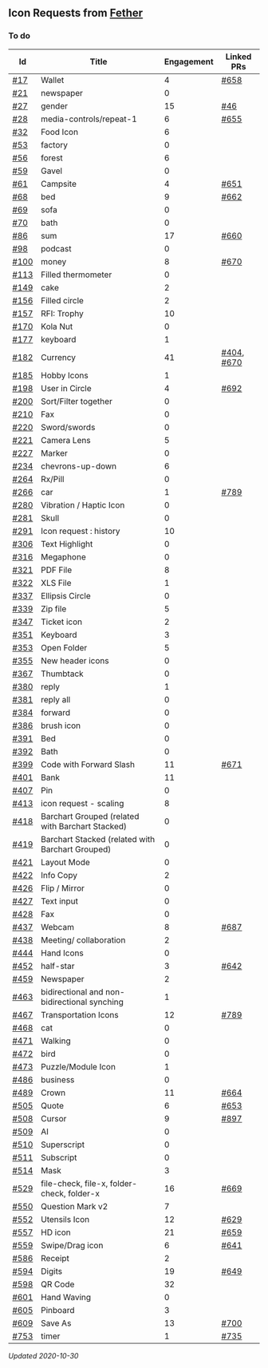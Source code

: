 ## Icon Requests from [Fether](https://github.com/feathericons/feather)
### To do
Id | Title | Engagement | Linked PRs
-|------------ | ------------- | --------
[#17](https://github.com/feathericons/feather/issues/17) | Wallet | 4 | [#658](https://github.com/feathericons/feather/pull/658)
[#21](https://github.com/feathericons/feather/issues/21) | newspaper | 0 |
[#27](https://github.com/feathericons/feather/issues/27) | gender | 15 | [#46](https://github.com/feathericons/feather/pull/46)
[#28](https://github.com/feathericons/feather/issues/28) | media-controls/repeat-1 | 6 | [#655](https://github.com/feathericons/feather/pull/655)
[#32](https://github.com/feathericons/feather/issues/32) | Food Icon | 6 |
[#53](https://github.com/feathericons/feather/issues/53) | factory | 0 |
[#56](https://github.com/feathericons/feather/issues/56) | forest | 6 |
[#59](https://github.com/feathericons/feather/issues/59) | Gavel | 0 |
[#61](https://github.com/feathericons/feather/issues/61) | Campsite | 4 | [#651](https://github.com/feathericons/feather/pull/651)
[#68](https://github.com/feathericons/feather/issues/68) | bed | 9 | [#662](https://github.com/feathericons/feather/pull/662)
[#69](https://github.com/feathericons/feather/issues/69) | sofa | 0 |
[#70](https://github.com/feathericons/feather/issues/70) | bath | 0 |
[#86](https://github.com/feathericons/feather/issues/86) | sum | 17 | [#660](https://github.com/feathericons/feather/pull/660)
[#98](https://github.com/feathericons/feather/issues/98) | podcast  | 0 |
[#100](https://github.com/feathericons/feather/issues/100) | money | 8 | [#670](https://github.com/feathericons/feather/pull/670)
[#113](https://github.com/feathericons/feather/issues/113) | Filled thermometer | 0 |
[#149](https://github.com/feathericons/feather/issues/149) | cake | 2 |
[#156](https://github.com/feathericons/feather/issues/156) | Filled circle | 2 |
[#157](https://github.com/feathericons/feather/issues/157) | RFI: Trophy | 10 |
[#170](https://github.com/feathericons/feather/issues/170) | Kola Nut  | 0 |
[#177](https://github.com/feathericons/feather/issues/177) | keyboard | 1 |
[#182](https://github.com/feathericons/feather/issues/182) | Currency  | 41 | [#404](https://github.com/feathericons/feather/pull/404), [#670](https://github.com/feathericons/feather/pull/670)
[#185](https://github.com/feathericons/feather/issues/185) | Hobby Icons | 1 |
[#198](https://github.com/feathericons/feather/issues/198) | User in Circle | 4 | [#692](https://github.com/feathericons/feather/pull/692)
[#200](https://github.com/feathericons/feather/issues/200) | Sort/Filter together | 0 |
[#210](https://github.com/feathericons/feather/issues/210) | Fax | 0 |
[#220](https://github.com/feathericons/feather/issues/220) | Sword/swords | 0 |
[#221](https://github.com/feathericons/feather/issues/221) | Camera Lens | 5 |
[#227](https://github.com/feathericons/feather/issues/227) | Marker | 0 |
[#234](https://github.com/feathericons/feather/issues/234) | chevrons-up-down | 6 |
[#264](https://github.com/feathericons/feather/issues/264) | Rx/Pill | 0 |
[#266](https://github.com/feathericons/feather/issues/266) | car | 1 | [#789](https://github.com/feathericons/feather/pull/789)
[#280](https://github.com/feathericons/feather/issues/280) | Vibration / Haptic Icon  | 0 |
[#281](https://github.com/feathericons/feather/issues/281) | Skull | 0 |
[#291](https://github.com/feathericons/feather/issues/291) | Icon request : history | 10 |
[#306](https://github.com/feathericons/feather/issues/306) | Text Highlight | 0 |
[#316](https://github.com/feathericons/feather/issues/316) | Megaphone | 0 |
[#321](https://github.com/feathericons/feather/issues/321) | PDF File | 8 |
[#322](https://github.com/feathericons/feather/issues/322) | XLS File | 1 |
[#337](https://github.com/feathericons/feather/issues/337) | Ellipsis Circle | 0 |
[#339](https://github.com/feathericons/feather/issues/339) | Zip file | 5 |
[#347](https://github.com/feathericons/feather/issues/347) | Ticket icon | 2 |
[#351](https://github.com/feathericons/feather/issues/351) | Keyboard | 3 |
[#353](https://github.com/feathericons/feather/issues/353) | Open Folder | 5 |
[#355](https://github.com/feathericons/feather/issues/355) | New header icons | 0 |
[#367](https://github.com/feathericons/feather/issues/367) | Thumbtack | 0 |
[#380](https://github.com/feathericons/feather/issues/380) | reply | 1 |
[#381](https://github.com/feathericons/feather/issues/381) | reply all | 0 |
[#384](https://github.com/feathericons/feather/issues/384) | forward | 0 |
[#386](https://github.com/feathericons/feather/issues/386) | brush icon | 0 |
[#391](https://github.com/feathericons/feather/issues/391) | Bed | 0 |
[#392](https://github.com/feathericons/feather/issues/392) | Bath | 0 |
[#399](https://github.com/feathericons/feather/issues/399) | Code with Forward Slash | 11 | [#671](https://github.com/feathericons/feather/pull/671)
[#401](https://github.com/feathericons/feather/issues/401) | Bank | 11 |
[#407](https://github.com/feathericons/feather/issues/407) | Pin | 0 |
[#413](https://github.com/feathericons/feather/issues/413) | icon request - scaling | 8 |
[#418](https://github.com/feathericons/feather/issues/418) | Barchart Grouped (related with Barchart Stacked) | 0 |
[#419](https://github.com/feathericons/feather/issues/419) | Barchart Stacked (related with Barchart Grouped) | 0 |
[#421](https://github.com/feathericons/feather/issues/421) | Layout Mode | 0 |
[#422](https://github.com/feathericons/feather/issues/422) | Info Copy | 2 |
[#426](https://github.com/feathericons/feather/issues/426) | Flip / Mirror | 0 |
[#427](https://github.com/feathericons/feather/issues/427) | Text input | 0 |
[#428](https://github.com/feathericons/feather/issues/428) | Fax | 0 |
[#437](https://github.com/feathericons/feather/issues/437) | Webcam | 8 | [#687](https://github.com/feathericons/feather/pull/687)
[#438](https://github.com/feathericons/feather/issues/438) | Meeting/ collaboration  | 2 |
[#444](https://github.com/feathericons/feather/issues/444) | Hand Icons | 0 |
[#452](https://github.com/feathericons/feather/issues/452) | half-star | 3 | [#642](https://github.com/feathericons/feather/pull/642)
[#459](https://github.com/feathericons/feather/issues/459) | Newspaper | 2 |
[#463](https://github.com/feathericons/feather/issues/463) | bidirectional and non-bidirectional synching | 1 |
[#467](https://github.com/feathericons/feather/issues/467) | Transportation Icons | 12 | [#789](https://github.com/feathericons/feather/pull/789)
[#468](https://github.com/feathericons/feather/issues/468) | cat | 0 |
[#471](https://github.com/feathericons/feather/issues/471) | Walking | 0 |
[#472](https://github.com/feathericons/feather/issues/472) | bird | 0 |
[#473](https://github.com/feathericons/feather/issues/473) | Puzzle/Module Icon | 1 |
[#486](https://github.com/feathericons/feather/issues/486) | business | 0 |
[#489](https://github.com/feathericons/feather/issues/489) | Crown | 11 | [#664](https://github.com/feathericons/feather/pull/664)
[#505](https://github.com/feathericons/feather/issues/505) | Quote | 6 | [#653](https://github.com/feathericons/feather/pull/653)
[#508](https://github.com/feathericons/feather/issues/508) | Cursor | 9 | [#897](https://github.com/feathericons/feather/pull/897)
[#509](https://github.com/feathericons/feather/issues/509) | AI | 0 |
[#510](https://github.com/feathericons/feather/issues/510) | Superscript | 0 |
[#511](https://github.com/feathericons/feather/issues/511) | Subscript  | 0 |
[#514](https://github.com/feathericons/feather/issues/514) | Mask | 3 |
[#529](https://github.com/feathericons/feather/issues/529) | file-check, file-x, folder-check, folder-x | 16 | [#669](https://github.com/feathericons/feather/pull/669)
[#550](https://github.com/feathericons/feather/issues/550) | Question Mark v2 | 7 |
[#552](https://github.com/feathericons/feather/issues/552) | Utensils Icon | 12 | [#629](https://github.com/feathericons/feather/pull/629)
[#557](https://github.com/feathericons/feather/issues/557) | HD icon | 21 | [#659](https://github.com/feathericons/feather/pull/659)
[#559](https://github.com/feathericons/feather/issues/559) | Swipe/Drag icon | 6 | [#641](https://github.com/feathericons/feather/pull/641)
[#586](https://github.com/feathericons/feather/issues/586) | Receipt | 2 |
[#594](https://github.com/feathericons/feather/issues/594) | Digits | 19 | [#649](https://github.com/feathericons/feather/pull/649)
[#598](https://github.com/feathericons/feather/issues/598) | QR Code | 32 |
[#601](https://github.com/feathericons/feather/issues/601) | Hand Waving | 0 |
[#605](https://github.com/feathericons/feather/issues/605) | Pinboard | 3 |
[#609](https://github.com/feathericons/feather/issues/609) | Save As | 13 | [#700](https://github.com/feathericons/feather/pull/700)
[#753](https://github.com/feathericons/feather/issues/753) | timer | 1 | [#735](https://github.com/feathericons/feather/pull/735)

*Updated 2020-10-30*
